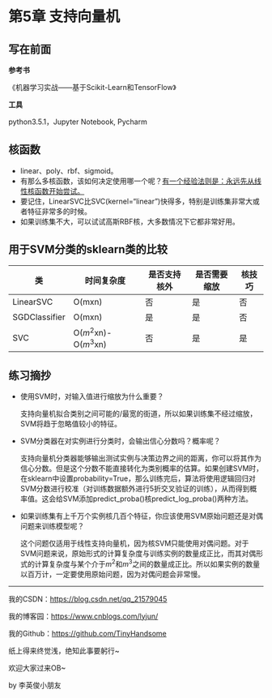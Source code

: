 # 第5章 支持向量机

## 写在前面

**参考书**

《机器学习实战——基于Scikit-Learn和TensorFlow》

**工具**

python3.5.1，Jupyter Notebook, Pycharm

## 核函数

- linear、poly、rbf、sigmoid。
- 有那么多核函数，该如何决定使用哪一个呢？<u>有一个经验法则是：永远先从线性核函数开始尝试。</u>
- 要记住，LinearSVC比SVC(kernel=“linear”)快得多，特别是训练集非常大或者特征非常多的时候。
- 如果训练集不大，可以试试高斯RBF核，大多数情况下它都非常好用。

## 用于SVM分类的sklearn类的比较

| 类            | 时间复杂度            | 是否支持核外 | 是否需要缩放 | 核技巧 |
| ------------- | --------------------- | ------------ | ------------ | ------ |
| LinearSVC     | O(mxn)                | 否           | 是           | 否     |
| SGDClassifier | O(mxn)                | 是           | 是           | 否     |
| SVC           | O($m^2$xn)-O($m^3$xn) | 否           | 是           | 是     |

## 练习摘抄

- 使用SVM时，对输入值进行缩放为什么重要？

  支持向量机拟合类别之间可能的/最宽的街道，所以如果训练集不经过缩放，SVM将趋于忽略值较小的特征。

- SVM分类器在对实例进行分类时，会输出信心分数吗？概率呢？

  支持向量机分类器能够输出测试实例与决策边界之间的距离，你可以将其作为信心分数。但是这个分数不能直接转化为类别概率的估算。如果创建SVM时，在sklearn中设置probability=True，那么训练完后，算法将使用逻辑回归对SVM分数进行校准（对训练数据额外进行5折交叉验证的训练），从而得到概率值。这会给SVM添加predict_proba()核predict_log_proba()两种方法。

- 如果训练集有上千万个实例核几百个特征，你应该使用SVM原始问题还是对偶问题来训练模型呢？

  这个问题仅适用于线性支持向量机，因为核SVM只能使用对偶问题。对于SVM问题来说，原始形式的计算复杂度与训练实例的数量成正比，而其对偶形式的计算复杂度与某个介于$m^2$和$m^3$之间的数量成正比。所以如果实例的数量以百万计，一定要使用原始问题，因为对偶问题会非常慢。

------

我的CSDN：https://blog.csdn.net/qq_21579045

我的博客园：https://www.cnblogs.com/lyjun/

我的Github：https://github.com/TinyHandsome

纸上得来终觉浅，绝知此事要躬行~

欢迎大家过来OB~

by 李英俊小朋友